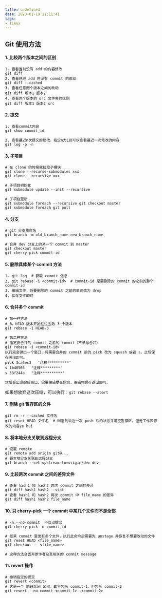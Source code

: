 ```yaml
---
title: undefined
date: 2023-01-19 11:11:41
tags:
- linux
---
```


## Git 使用方法

#### 1. 比较两个版本之间的区别

```shell
1. 查看当前没有 add 的内容修改
git diff
2. 查看已经 add 但没有 commit 的改动
git diff --cached
3. 查看任意两个版本之间的改动
git diff 版本1 版本2
4. 查看两个版本的 src 文件夹的区别
git diff 版本1 版本2 src 
```

#### 2. 提交

```shell
1. 查看commit内容
git show commit_id

2. 查看最近n次提交的修改，指定n为1则可以查看最近一次修改的内容
git log -p -n
```

#### 3. 子项目

```shell
# 在 clone 的时候就拉取子模块
git clone --recurse-submodules xxx 
git clone --recursive xxx 

# 子项目初始化
git submodule update --init --recursive

# 子项目更新
git submodule foreach --recursive git checkout master
git submodule foreach git pull
```

#### 4. 分支

```shell
# git 分支重命名
git branch -m old_branch_name new_branch_name 

# 合并 dev 分支上的某一个 commit 到 master 
git checkout master
git cherry-pick commit-id 
```

####  5. 删除具体某个 commit 方法

````shell
1. git log  # 获取 commit 信息
2. git rebase -i <commit-id>  # commit-id 是要删除的 commit 的之前的那个 commit-id
3. 编辑文件，将要删除的 commit 之前的单词改为 drop
4. 保存文件即可
````

#### 6. 合并多个 commit

```shell
# 第一种方法
# 从 HEAD 版本开始往过去数 3 个版本
git rebase -i HEAD~3

# 第二种方法
# 指定要合并的 commit 之前的 commit（不参与合并）
git rebase -i <commit-id>
执行完会弹出一个窗口，将需要合并的 commit 前的 pick 改为 squash 或者 s。之后保存关闭即可。
pick 3ca6ec3   '注释**********'
s 1b40566   '注释*********'
s 53f244a   '注释**********'

然后会出现编辑窗口，需要编辑提交信息，编辑完保存退出即可。
```

如果想放弃这次压缩，可以执行：`git rebase --abort ` 

#### 7. 删除 git 暂存区的文件

```
git rm -r --cached 文件名
git reset HEAD 文件名  # 回退到最近一次 push 后的状态并清空暂存区，但是工作区修改的内容ye hui 
```

#### 8. 将本地分支关联到远程分支

```
# 设置 remote
git remote add origin git@...
# 将本地分支关联到远程分支
git branch --set-upstream-to=origin/dev dev
```

#### 9. 比较两次 commit 之间的差异文件

```shell
# 查看 hash1 和 hash2 两次 commit 之间的差异
git diff hash1 hash2 --stat
# 查看 hash1 和 hash2 两次 commit 中 file_name 的差异
git diff hash1 hash2 file_name
```

#### 10. 只 cherry-pick 一个 commit 中某几个文件而不是全部

```shell
# -n,--no-commit  不自动提交
git cherry-pick -n commit_id

# 如果 commit 里面有多个文件，执行此命令后需要先 unstage 并恢复不想要改动的文件
git reset HEAD <file_name>
git checkout -- <file_name>

# 这种方法会丢弃原作者及其相关的 commit message
```

#### 11. revert 操作

```shell
# 撤销指定的提交
git revert <commit> 
# 这是一个 前开后闭 区间，即不包括 commit-1，但包括 commit-2
git revert --no-commit <commit-1>..<commit-2>
```

